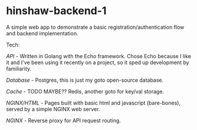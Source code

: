 # hinshaw-backend-1

A simple web app to demonstrate a basic registration/authentication flow and backend implementation.

Tech:

*API* - Written in Golang with the Echo framework. Chose Echo because I like it and I've been using it recently 
on a project, so it sped up development by familiarity. 

*Database* - Postgres, this is just my goto open-source database.

*Cache* - TODO MAYBE?? Redis, another goto for key/val storage.

*NGINX/HTML* - Pages built with basic html and javascript (bare-bones), served by a simple NGINX web server.

*NGINX* - Reverse proxy for API request routing.
